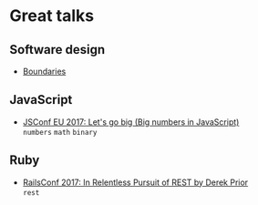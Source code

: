 # Great talks

## Software design
- [Boundaries](https://www.destroyallsoftware.com/talks/boundaries)

## JavaScript
- [JSConf EU 2017: Let's go big (Big numbers in JavaScript)](https://www.youtube.com/watch?v=9SHOfZI_SsM)  
  `numbers` `math` `binary`

## Ruby
- [RailsConf 2017: In Relentless Pursuit of REST by Derek Prior](https://www.youtube.com/watch?v=HctYHe-YjnE)  
  `rest`
